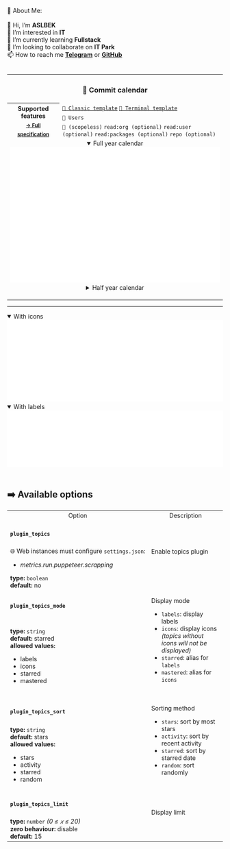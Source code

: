 💫 About Me:
<br>
<br>👋 Hi, I’m <b>ASLBEK</b>
<br>👀 I’m interested in <b>IT</b>
<br>🌱 I’m currently learning <b>Fullstack</b>
<br>💞️ I’m looking to collaborate on <b>IT Park</b>
<br>📫 How to reach me <a href="https://t.me/AslbekAkhmedov"><b>Telegram</b></a> or <a href="https://github.com/Aslbek0730"><b>GitHub</b></a>
<br><br>
<table>
  <tr><th colspan="2"><h3>📅 Commit calendar</h3></th></tr>
</td></tr>
  <tr>
    <th rowspan="3">Supported features<br><sub><a href="metadata.yml">→ Full specification</a></sub></th>
    <td><a href="/source/templates/classic/README.md"><code>📗 Classic template</code></a> <a href="/source/templates/terminal/README.md"><code>📙 Terminal template</code></a></td>
  </tr>
  <tr>
    <td><code>👤 Users</code></td>
  </tr>
  <tr>
    <td><code>🔑 (scopeless)</code> <code>read:org (optional)</code> <code>read:user (optional)</code> <code>read:packages (optional)</code> <code>repo (optional)</code></td>
  </tr>
  <tr>
    <td colspan="2" align="center">
      <details open><summary>Full year calendar</summary><img src="https://github.com/lowlighter/metrics/blob/examples/metrics.plugin.isocalendar.fullyear.svg" alt=""></img></details>
      <details><summary>Half year calendar</summary><img src="https://github.com/lowlighter/metrics/blob/examples/metrics.plugin.isocalendar.svg" alt=""></img></details>
      <img width="900" height="1" alt="">
    </td>
  </tr>
</table>

---------------------------------------------------------------------------------------------

 <tr>
    <td colspan="2" align="center">
      <details open><summary>With icons</summary><img src="https://github.com/lowlighter/metrics/blob/examples/metrics.plugin.topics.icons.svg" alt=""></img></details>
      <details open><summary>With labels</summary><img src="https://github.com/lowlighter/metrics/blob/examples/metrics.plugin.topics.svg" alt=""></img></details>
      <img width="900" height="1" alt="">
    </td>
  </tr>
</table>
<!--/header-->

## ➡️ Available options

<!--options-->
<table>
  <tr>
    <td align="center" nowrap="nowrap">Option</i></td><td align="center" nowrap="nowrap">Description</td>
  </tr>
  <tr>
    <td nowrap="nowrap"><h4><code>plugin_topics</code></h4></td>
    <td rowspan="2"><p>Enable topics plugin</p>
<img width="900" height="1" alt=""></td>
  </tr>
  <tr>
    <td nowrap="nowrap">🌐 Web instances must configure <code>settings.json</code>:
<ul>
<li><i>metrics.run.puppeteer.scrapping</i></li>
</ul>
<b>type:</b> <code>boolean</code>
<br>
<b>default:</b> no<br></td>
  </tr>
  <tr>
    <td nowrap="nowrap"><h4><code>plugin_topics_mode</code></h4></td>
    <td rowspan="2"><p>Display mode</p>
<ul>
<li><code>labels</code>: display labels</li>
<li><code>icons</code>: display icons <em>(topics without icons will not be displayed)</em></li>
<li><code>starred</code>: alias for <code>labels</code></li>
<li><code>mastered</code>: alias for <code>icons</code></li>
</ul>
<img width="900" height="1" alt=""></td>
  </tr>
  <tr>
    <td nowrap="nowrap"><b>type:</b> <code>string</code>
<br>
<b>default:</b> starred<br>
<b>allowed values:</b><ul><li>labels</li><li>icons</li><li>starred</li><li>mastered</li></ul></td>
  </tr>
  <tr>
    <td nowrap="nowrap"><h4><code>plugin_topics_sort</code></h4></td>
    <td rowspan="2"><p>Sorting method</p>
<ul>
<li><code>stars</code>: sort by most stars</li>
<li><code>activity</code>: sort by recent activity</li>
<li><code>starred</code>: sort by starred date</li>
<li><code>random</code>: sort randomly</li>
</ul>
<img width="900" height="1" alt=""></td>
  </tr>
  <tr>
    <td nowrap="nowrap"><b>type:</b> <code>string</code>
<br>
<b>default:</b> stars<br>
<b>allowed values:</b><ul><li>stars</li><li>activity</li><li>starred</li><li>random</li></ul></td>
  </tr>
  <tr>
    <td nowrap="nowrap"><h4><code>plugin_topics_limit</code></h4></td>
    <td rowspan="2"><p>Display limit</p>
<img width="900" height="1" alt=""></td>
  </tr>
  <tr>
    <td nowrap="nowrap"><b>type:</b> <code>number</code>
<i>(0 ≤
𝑥
≤ 20)</i>
<br>
<b>zero behaviour:</b> disable</br>
<b>default:</b> 15<br></td>
  </tr>
</table>
<!--/options-->

